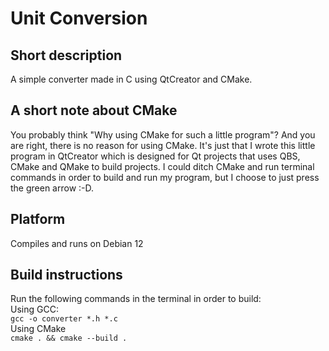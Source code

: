 # Unit Conversion
## Short description
A simple converter made in C using QtCreator and CMake.
## A short note about CMake
You probably think "Why using CMake for such a little program"? And you are right, there is no reason for using CMake.
It's just that I wrote this little program in QtCreator which is designed for Qt projects that uses QBS, CMake and QMake
to build projects. I could ditch CMake and run terminal commands in order to build and run my program, but I choose to
just press the green arrow :-D.
 
## Platform
Compiles and runs on Debian 12
## Build instructions
Run the following commands in the terminal in order to build:  
Using GCC:    
`gcc -o converter *.h *.c`  
Using CMake  
`cmake . && cmake --build .`
